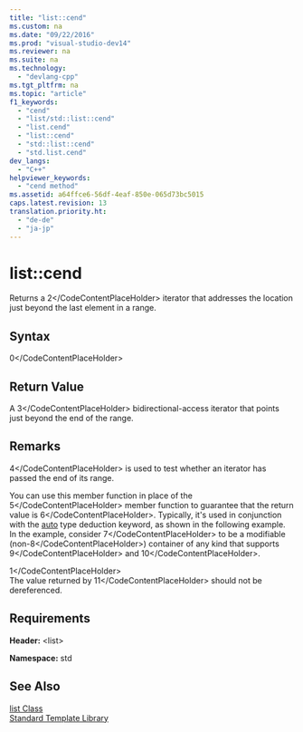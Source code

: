 ```yaml
---
title: "list::cend"
ms.custom: na
ms.date: "09/22/2016"
ms.prod: "visual-studio-dev14"
ms.reviewer: na
ms.suite: na
ms.technology: 
  - "devlang-cpp"
ms.tgt_pltfrm: na
ms.topic: "article"
f1_keywords: 
  - "cend"
  - "list/std::list::cend"
  - "list.cend"
  - "list::cend"
  - "std::list::cend"
  - "std.list.cend"
dev_langs: 
  - "C++"
helpviewer_keywords: 
  - "cend method"
ms.assetid: a64ffce6-56df-4eaf-850e-065d73bc5015
caps.latest.revision: 13
translation.priority.ht: 
  - "de-de"
  - "ja-jp"
---
```

# list::cend
Returns a <CodeContentPlaceHolder>2\</CodeContentPlaceHolder> iterator that addresses the location just beyond the last element in a range.  
  
## Syntax  
  
<CodeContentPlaceHolder>0\</CodeContentPlaceHolder>  
## Return Value  
 A <CodeContentPlaceHolder>3\</CodeContentPlaceHolder> bidirectional-access iterator that points just beyond the end of the range.  
  
## Remarks  
 <CodeContentPlaceHolder>4\</CodeContentPlaceHolder> is used to test whether an iterator has passed the end of its range.  
  
 You can use this member function in place of the <CodeContentPlaceHolder>5\</CodeContentPlaceHolder> member function to guarantee that the return value is <CodeContentPlaceHolder>6\</CodeContentPlaceHolder>. Typically, it's used in conjunction with the [auto](../vs140/auto--c---.md) type deduction keyword, as shown in the following example. In the example, consider <CodeContentPlaceHolder>7\</CodeContentPlaceHolder> to be a modifiable (non-<CodeContentPlaceHolder>8\</CodeContentPlaceHolder>) container of any kind that supports <CodeContentPlaceHolder>9\</CodeContentPlaceHolder> and <CodeContentPlaceHolder>10\</CodeContentPlaceHolder>.  
  
<CodeContentPlaceHolder>1\</CodeContentPlaceHolder>  
 The value returned by <CodeContentPlaceHolder>11\</CodeContentPlaceHolder> should not be dereferenced.  
  
## Requirements  
 **Header:** \<list>  
  
 **Namespace:** std  
  
## See Also  
 [list Class](../vs140/list-class.md)   
 [Standard Template Library](../vs140/standard-template-library.md)